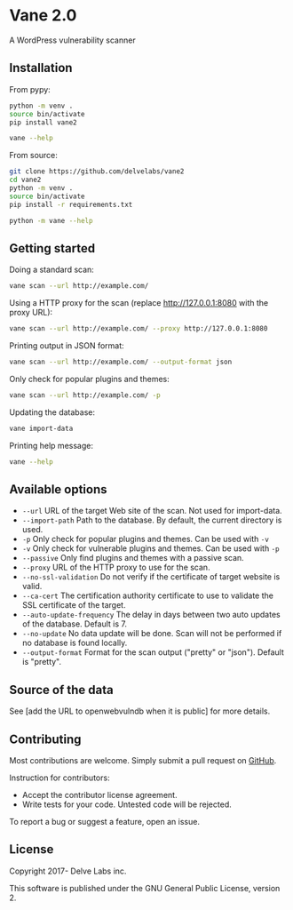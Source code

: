 # Vane 2.0
A WordPress vulnerability scanner

## Installation

From pypy:

```bash
python -m venv .
source bin/activate
pip install vane2

vane --help
```

From source:

```bash
git clone https://github.com/delvelabs/vane2
cd vane2
python -m venv .
source bin/activate
pip install -r requirements.txt

python -m vane --help
```

## Getting started

Doing a standard scan:
```bash
vane scan --url http://example.com/
```

Using a HTTP proxy for the scan (replace http://127.0.0.1:8080 with the proxy URL):
```bash
vane scan --url http://example.com/ --proxy http://127.0.0.1:8080
```

Printing output in JSON format:
```bash
vane scan --url http://example.com/ --output-format json
```

Only check for popular plugins and themes:
```bash
vane scan --url http://example.com/ -p
```

Updating the database:
```bash
vane import-data
```

Printing help message:
```bash
vane --help
```

## Available options

* ``--url`` URL of the target Web site of the scan. Not used for import-data.
* ``--import-path`` Path to the database. By default, the current directory is used.
* ``-p`` Only check for popular plugins and themes. Can be used with ``-v``
* ``-v`` Only check for vulnerable plugins and themes. Can be used with ``-p``
* ``--passive`` Only find plugins and themes with a passive scan.
* ``--proxy`` URL of the HTTP proxy to use for the scan.
* ``--no-ssl-validation`` Do not verify if the certificate of target website is valid.
* ``--ca-cert`` The certification authority certificate to use to validate the SSL certificate of the target.
* ``--auto-update-frequency`` The delay in days between two auto updates of the database. Default is 7.
* ``--no-update`` No data update will be done. Scan will not be performed if no database is found locally.
* ``--output-format`` Format for the scan output ("pretty" or "json"). Default is "pretty".

## Source of the data

See [add the URL to openwebvulndb when it is public] for more details.

## Contributing
Most contributions are welcome. Simply submit a pull request on [GitHub](https://github.com/delvelabs/vane2/).

Instruction for contributors:
* Accept the contributor license agreement.
* Write tests for your code. Untested code will be rejected.

To report a bug or suggest a feature, open an issue.

## License

Copyright 2017- Delve Labs inc.

This software is published under the GNU General Public License, version 2.
